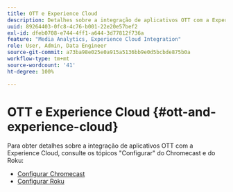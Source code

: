 ```yaml
---
title: OTT e Experience Cloud
description: Detalhes sobre a integração de aplicativos OTT com a Experience Cloud.
uuid: 89264403-0fc8-4c76-b001-22e20e57bef2
exl-id: dfeb0708-e744-4ff1-a644-3d77812f736a
feature: "Media Analytics, Experience Cloud Integration"
role: User, Admin, Data Engineer
source-git-commit: a73ba98e025e0a915a5136bb9e0d5bcbde875b0a
workflow-type: tm+mt
source-wordcount: '41'
ht-degree: 100%

---
```


# OTT e Experience Cloud {#ott-and-experience-cloud}

Para obter detalhes sobre a integração de aplicativos OTT com a Experience Cloud, consulte os tópicos &quot;Configurar&quot; do Chromecast e do Roku:

* [Configurar Chromecast](/help/implementation/media-sdk/setup/set-up-chromecast.md)
* [Configurar Roku](/help/implementation/media-sdk/setup/set-up-roku.md)
